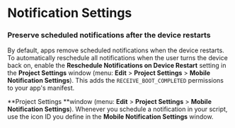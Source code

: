 # Notification Settings

### Preserve scheduled notifications after the device restarts

By default, apps remove scheduled notifications when the device restarts. To automatically reschedule all notifications when the user turns the device back on, enable the **Reschedule Notifications on Device Restart** setting in the **Project Settings** window (menu: **Edit** > **Project Settings** > **Mobile Notification Settings**). This adds the `RECEIVE_BOOT_COMPLETED` permissions to your app's manifest.

**Project Settings **window (menu: **Edit** > **Project Settings** > **Mobile Notification Settings**). Whenever you schedule a notification in your script, use the icon ID you define in the **Mobile Notification Settings** window.